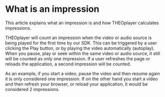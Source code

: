# What is an impression

This article explains what an impression is and how THEOplayer calculates impressions.

THEOplayer will count an impression when the video or audio source is being played for the first time by our SDK. This can be triggered by a user clicking the Play button, or by playing the video automatically (autoplay). When you pause, play or seek within the same video or audio source, it still will be counted as only one impression. If a user refreshes the page or reloads the application, a second impression will be counted.

As an example, if you start a video, pause the video and then resume again it is only considered one impression. If on the other hand you start a video and then refresh your browser, or reload your application, it would be considered 2 impressions.